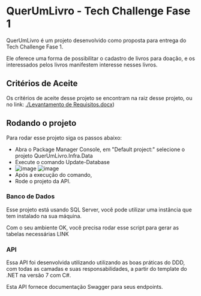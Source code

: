 # QuerUmLivro - Tech Challenge Fase 1

QuerUmLivro é um projeto desenvolvido como proposta para entrega do Tech Challenge Fase 1.

Ele oferece uma forma de possibilitar o cadastro de livros para doação, e os interessados pelos livros manifestem interesse nesses livros.

## Critérios de Aceite

Os critérios de aceite desse projeto se encontram na raiz desse projeto, ou no link: [./Levantamento de Requisitos.docx](https://github.com/jorgelodev/QuerUmLivro/blob/c55c3511b6716c2bc516e766ed755bb9b966c193/Levantamento%20de%20Requisitos.docx))





## Rodando o projeto 

Para rodar esse projeto siga os passos abaixo:

* Abra o Package Manager Console, em "Default project:" selecione o projeto QuerUmLivro.Infra.Data
*  Execute o comando Update-Database
* ![image](https://github.com/jorgelodev/QuerUmLivro/assets/63474859/a29ae54b-7614-4de2-85ab-52feb7c2df9c)
![image](https://github.com/jorgelodev/QuerUmLivro/assets/63474859/69299078-b621-4872-a53f-c1094b6be003)
* Após a execução do comando, 
* Rode o projeto da API.

### Banco de Dados

Esse projeto está usando SQL Server, você pode utilizar uma instância que tem instalado na sua máquina.

Com o seu ambiente OK, você precisa rodar esse script para gerar as tabelas necessárias LINK

### API

Essa API foi desenvolvida utilizando utilizando as boas práticas do DDD, com todas as camadas e suas responsabilidades, a partir do template do .NET na versão 7 com C#.

Esta API fornece documentação Swagger para seus endpoints.

